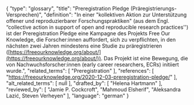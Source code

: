 {
    "type": "glossary",
    "title": "Preregistration Pledge (Präregistrierungs-Versprechen)",
    "definition": "In einer \"kollektiven Aktion zur Unterstützung offener und reproduzierbarer Forschungspraktiken\" (aus dem Engl. “collective action in support of open and reproducible research practices'') ist der Preregistration Pledge eine Kampagne des Projekts Free Our Knowledge, die Forscher:innen auffordert, sich zu verpflichten, in den nächsten zwei Jahren mindestens eine Studie zu präregistrieren ([https://freeourknowledge.org/about/](https://freeourknowledge.org/about/)). Das Projekt ist eine Bewegung, die von Nachwuchsforscher:innen (early career researchers, ECRs) initiiert wurde.",
    "related_terms": [
        "Preregistration"
    ],
    "references": [
        "https://freeourknowledge.org/2020-12-03-preregistration-pledge/"
    ],
    "alt_related_terms": [
        null
    ],
    "drafted_by": [
        "Helena Hartmann"
    ],
    "reviewed_by": [
        "Jamie P. Cockcroft",
        "Mahmoud Elsherif",
        "Aleksandra Lazić, Steven Verheyen"
    ],
    "language": "german"
}